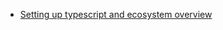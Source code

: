 - [Setting up typescript and ecosystem overview](https://www.freecodecamp.org/news/how-to-set-up-a-typescript-project-67b427114884/)
